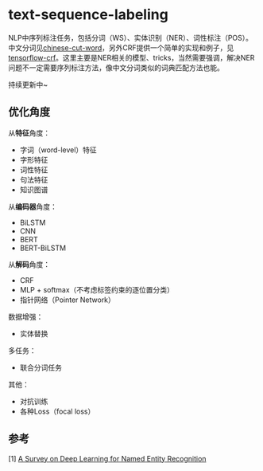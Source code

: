 # text-sequence-labeling

NLP中序列标注任务，包括分词（WS）、实体识别（NER）、词性标注（POS）。中文分词见[chinese-cut-word](https://github.com/allenwind/chinese-cut-word)，另外CRF提供一个简单的实现和例子，见[tensorflow-crf](https://github.com/allenwind/tensorflow-crf)。这里主要是NER相关的模型、tricks，当然需要强调，解决NER问题不一定需要序列标注方法，像中文分词类似的词典匹配方法也能。



持续更新中~


## 优化角度



从**特征**角度：

- 字词（word-level）特征
- 字形特征
- 词性特征
- 句法特征
- 知识图谱



从**编码器**角度：

- BiLSTM
- CNN
- BERT
- BERT-BiLSTM



从**解码**角度：

- CRF
- MLP + softmax（不考虑标签约束的逐位置分类）
- 指针网络（Pointer Network）




数据增强：

- 实体替换




多任务：

- 联合分词任务



其他：

- 对抗训练
- 各种Loss（focal loss）


## 参考

[1] [A Survey on Deep Learning for Named Entity Recognition](https://arxiv.org/abs/1812.09449)